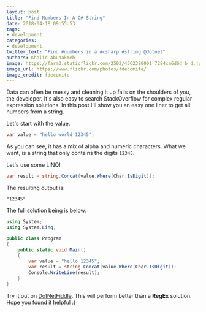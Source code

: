 ```yaml
---
layout: post
title: "Find Numbers In A C# String"
date: 2018-04-18 09:55:53
tags:
- development
categories:
- development
twitter_text: "Find #numbers in a #csharp #string @dotnet"
authors: Khalid Abuhakmeh
image: https://farm3.staticflickr.com/2502/4562380001_7284ca6d6d_b_d.jpg
image_url: https://www.flickr.com/photos/fdecomite/
image_credit: fdecomite
---
```


Data can often be messy and cleaning it up falls on the shoulders of you, the developer. It's also easy to search StackOverflow for complex regular expression solutions. In this post I'll show you an easy one liner to get all numbers from a string.

Let's start with the value.

```csharp
var value = "hello world 12345";
```

As you can see, it has a mix of alpha and numeric characters. What we want, is a string that only contains the digits `12345`.

Let's use some LINQ!

```csharp
var result = string.Concat(value.Where(Char.IsDigit));
```

The resulting output is:

```terminal
"12345"
```

The full solution being is below.

```csharp
using System;
using System.Linq;

public class Program
{
    public static void Main()
    {
        var value = "hello 12345";
        var result = string.Concat(value.Where(Char.IsDigit));
        Console.WriteLine(result);
    }
}
```

Try it out on [DotNetFiddle](https://dotnetfiddle.net/vzLPEa). This will perform better than a **RegEx** solution. Hope you found it helpful :)
